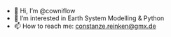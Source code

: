 - 👋 Hi, I’m @cowniflow
- 👀 I’m interested in Earth System Modelling & Python
- 📫 How to reach me: constanze.reinken@gmx.de

<!---
cowniflow/cowniflow is a ✨ special ✨ repository because its `README.md` (this file) appears on your GitHub profile.
You can click the Preview link to take a look at your changes.
--->
